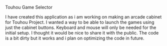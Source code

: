 Touhou Game Selector

I have created this application as i am working on making an arcade cabinet for Touhou Project. I wanted a way to be able to launch the games using just the cabinet buttons. 
Keyboard and mouse will only be needed for the initial setup. I thought it would be nice to share it with the public. The code is a bit dirty but it works and i plan on optimizing the code in future.
